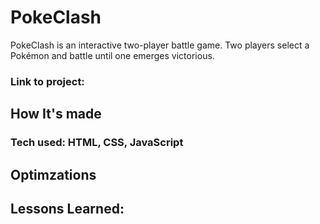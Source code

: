 <h1>PokeClash</h1>
<p>PokeClash is an interactive two-player battle game. Two players select a Pokémon and battle until one emerges victorious.</p>
<h3>Link to project:<a></a></h3>

<h2>How It's made</h2>
<h3>Tech used: HTML, CSS, JavaScript</h3>

<h2>Optimzations</h2>
<p></p>

<h2>Lessons Learned:</h2>
